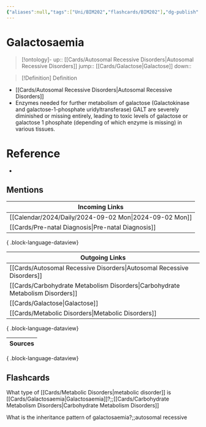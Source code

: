 ```yaml
---
{"aliases":null,"tags":["Uni/BIM202","flashcards/BIM202"],"dg-publish":true,"permalink":"/cards/galactosaemia/","dgPassFrontmatter":true}
---
```


# Galactosaemia

> [!ontology]-
> up:: [[Cards/Autosomal Recessive Disorders\|Autosomal Recessive Disorders]]
> jump:: [[Cards/Galactose\|Galactose]]
> down:: 

> [!Definition] Definition

- [[Cards/Autosomal Recessive Disorders\|Autosomal Recessive Disorders]]
- Enzymes needed for further metabolism of galactose (Galactokinase and galactose-1-phosphate uridyltransferase) GALT are severely diminished or missing entirely, leading to toxic levels of galactose or galactose 1 phosphate (depending of which enzyme is missing) in various tissues.

# Reference

- 

## Mentions

| Incoming Links                                            |
| --------------------------------------------------------- |
| [[Calendar/2024/Daily/2024-09-02 Mon\|2024-09-02 Mon]] |
| [[Cards/Pre-natal Diagnosis\|Pre-natal Diagnosis]]     |

{ .block-language-dataview}

| Outgoing Links                                                                    |
| --------------------------------------------------------------------------------- |
| [[Cards/Autosomal Recessive Disorders\|Autosomal Recessive Disorders]]         |
| [[Cards/Carbohydrate Metabolism Disorders\|Carbohydrate Metabolism Disorders]] |
| [[Cards/Galactose\|Galactose]]                                                 |
| [[Cards/Metabolic Disorders\|Metabolic Disorders]]                             |

{ .block-language-dataview}

| Sources |
| ------- |

{ .block-language-dataview}

## Flashcards

What type of [[Cards/Metabolic Disorders\|metabolic disorder]] is [[Cards/Galactosaemia\|Galactosaemia]]?;;[[Cards/Carbohydrate Metabolism Disorders\|Carbohydrate Metabolism Disorders]]
<!--SR:!2024-10-26,15,250-->

What is the inheritance pattern of galactosaemia?;;autosomal recessive
<!--SR:!2024-10-23,12,270-->